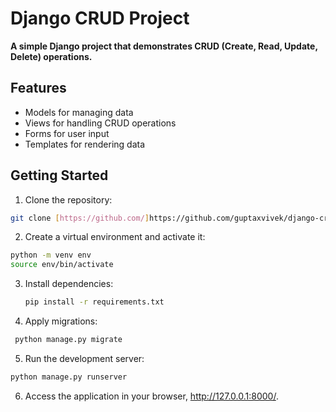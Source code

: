 # Django CRUD Project

**A simple Django project that demonstrates CRUD (Create, Read, Update, Delete) operations.**

## Features

* Models for managing data 
* Views for handling CRUD operations
* Forms for user input 
* Templates for rendering data

## Getting Started

1. Clone the repository:

  ```bash 
  git clone [https://github.com/]https://github.com/guptaxvivek/django-crud.git
  ```

2. Create a virtual environment and activate it:

```bash
python -m venv env
source env/bin/activate
```

3. Install dependencies:

   ```bash
   pip install -r requirements.txt
   ```
4. Apply migrations:
   
  ```bash
   python manage.py migrate
   ```

5. Run the development server:

  ```bash
  python manage.py runserver
  ```

6. Access the application in your browser, http://127.0.0.1:8000/.


